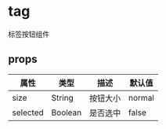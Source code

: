 # tag

标签按钮组件

## props

| 属性 | 类型 | 描述 | 默认值 |
| --- | --- | --- | --- |
| size | String | 按钮大小 | normal |
| selected | Boolean | 是否选中 | false |